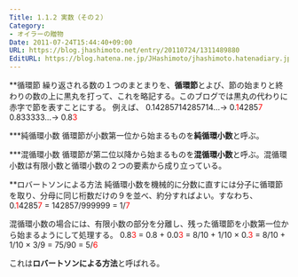```yaml
---
Title: 1.1.2 実数（その２）
Category:
- オイラーの贈物
Date: 2011-07-24T15:44:40+09:00
URL: https://blog.jhashimoto.net/entry/20110724/1311489880
EditURL: https://blog.hatena.ne.jp/JHashimoto/jhashimoto.hatenadiary.jp/atom/entry/12921228815717257444
---
```


**循環節
繰り返される数の１つのまとまりを、<strong>循環節</strong>とよび、節の始まりと終わりの数の上に黒丸を打って、これを略記する。このブログでは黒丸の代わりに赤字で節を表すことにする。
例えば、
0.14285714285714…→ 0.<font color="red">1</font>4285<font color="red">7</font>
0.833333…→ 0.8<font color="red">3</font>

***純循環小数
循環節が小数第一位から始まるものを<strong>純循環小数</strong>と呼ぶ。

***混循環小数
循環節が第二位以降から始まるものを<strong>混循環小数</strong>と呼ぶ。混循環小数は有限小数と循環小数の２つの要素から成り立っている。

**ロバートソンによる方法
純循環小数を機械的に分数に直すには分子に循環節を取り、分母に同じ桁数だけの９を並べ、約分すればよい。すなわち、
0.<font color="red">1</font>4285<font color="red">7</font> = 142857/999999 = 1/<font color="red">7</font>

混循環小数の場合には、有限小数の部分を分離し、残った循環節を小数第一位から始まるようにして処理する。
0.8<font color="red">3</font> = 0.8 + 0.0<font color="red">3</font> = 8/10 + 1/10 × 0.<font color="red">3</font>
= 8/10 + 1/10 × 3/9 = 75/90 = 5/<font color="red">6</font>

これは<strong>ロバートソンによる方法</strong>と呼ばれる。
